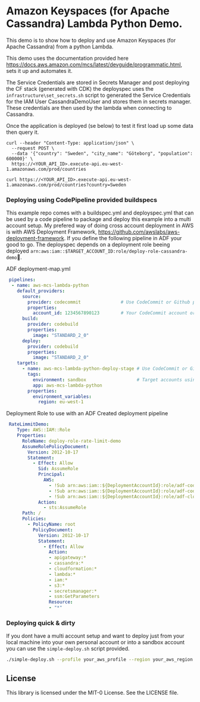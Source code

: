 # Amazon Keyspaces (for Apache Cassandra) Lambda Python Demo.

This demo is to show how to deploy and use Amazon Keyspaces (for Apache Cassandra) from a python Lambda.

This demo uses the documentation provided here https://docs.aws.amazon.com/mcs/latest/devguide/programmatic.html, sets it up and automates it.

The Service Credentials are stored in Secrets Manager and post deploying the CF stack (generated with CDK) the deployspec uses the `infrastructure\set_secrets.sh` script to generated the Service Credentials for the IAM User CassandraDemoUser and stores them in secrets manager. These credentials are then used by the lambda when connecting to Cassandra.

Once the application is deployed (se below) to test it first load up some data then query it.

````
curl --header "Content-Type: application/json" \
  --request POST \
  --data '{"country": "Sweden", "city_name": "Göteborg", "population": 600000}' \
  https://<YOUR_API_ID>.execute-api.eu-west-1.amazonaws.com/prod/countries

curl https://<YOUR_API_ID>.execute-api.eu-west-1.amazonaws.com/prod/countries?country=Sweden
````

### Deploying using CodePipeline provided buildspecs

This example repo comes with a buildspec.yml and deployspec.yml that can be used by a code pipeline to package and deploy this example into a multi account setup. My prefered way of doing cross account deployment in AWS is with AWS Deployment Framework, https://github.com/awslabs/aws-deployment-framework. If you define the following pipeline in ADF your good to go. The deployspec depends on a deployment role beeing deployed `arn:aws:iam::$TARGET_ACCOUNT_ID:role/deploy-role-cassandra-demo`.

ADF deployment-map.yml
````yml
 pipelines:
  - name: aws-mcs-lambda-python
    default_providers:
      source:
        provider: codecommit               # Use CodeCommit or Github provider
        properties:
          account_id: 1234567890123        # Your CodeCommit account or config for github
      build:
        provider: codebuild
        properties:
          image: "STANDARD_2_0"
      deploy:
        provider: codebuild
        properties:
          image: "STANDARD_2_0"
    targets:
      - name: aws-mcs-lambda-python-deploy-stage # Use CodeCommit or Github provider
        tags:
          environment: sandbox                   # Target accounts using, account number, tags or organizations path
          app: aws-mcs-lambda-python         
        properties:
          environment_variables: 
            region: eu-west-1
````
Deployment Role to use with an ADF Created deployment pipeline
````yml
 RateLimmitDemo:
    Type: AWS::IAM::Role
    Properties:
      RoleName: deploy-role-rate-limit-demo
      AssumeRolePolicyDocument:
        Version: 2012-10-17
        Statement:
          - Effect: Allow
            Sid: AssumeRole
            Principal:
              AWS:
                - !Sub arn:aws:iam::${DeploymentAccountId}:role/adf-codebuild-role
                - !Sub arn:aws:iam::${DeploymentAccountId}:role/adf-codepipeline-role
                - !Sub arn:aws:iam::${DeploymentAccountId}:role/adf-cloudformation-role
            Action:
              - sts:AssumeRole
      Path: /
      Policies:
        - PolicyName: root
          PolicyDocument:
            Version: 2012-10-17
            Statement:
              - Effect: Allow
                Action:
                - apigateway:*
                - cassandra:*
                - cloudformation:*
                - lambda:*
                - iam:*
                - s3:*
                - secretsmanager:*
                - ssm:GetParameters
                Resource:
                - "*"
````
### Deploying quick & dirty

If you dont have a multi account setup and want to deploy just from your local machine into your own personal account or into a sandbox account you can use the `simple-deploy.sh` script provided. 

````bash 
./simple-deploy.sh --profile your_aws_profile --region your_aws_region
````

## License

This library is licensed under the MIT-0 License. See the LICENSE file.

